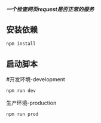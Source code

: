 ##### 一个检查网页request是否正常的服务


## 安装依赖
  ```bash
  npm install
  ```

## 启动脚本

  #开发环境-development

  ```bash
  npm run dev
  ```

  生产环境-production

  ```bash
  npm run prod
  ```

